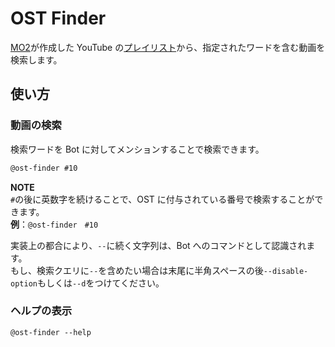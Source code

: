 # OST Finder

[MO2](https://www.youtube.com/@mo2bluearchive)が作成した YouTube の[プレイリスト](https://www.youtube.com/playlist?list=PLh6Ws4Fpphfqr7VL72Q6HK5Ole9YI54hv)から、指定されたワードを含む動画を検索します。

## 使い方

### 動画の検索

検索ワードを Bot に対してメンションすることで検索できます。

```txt
@ost-finder #10
```

**NOTE**\
`#`の後に英数字を続けることで、OST に付与されている番号で検索することができます。\
**例**：`@ost-finder　#10`

実装上の都合により、`--`に続く文字列は、Bot へのコマンドとして認識されます。\
もし、検索クエリに`--`を含めたい場合は末尾に半角スペースの後`--disable-option`もしくは`--d`をつけてください。

### ヘルプの表示

```
@ost-finder --help
```

